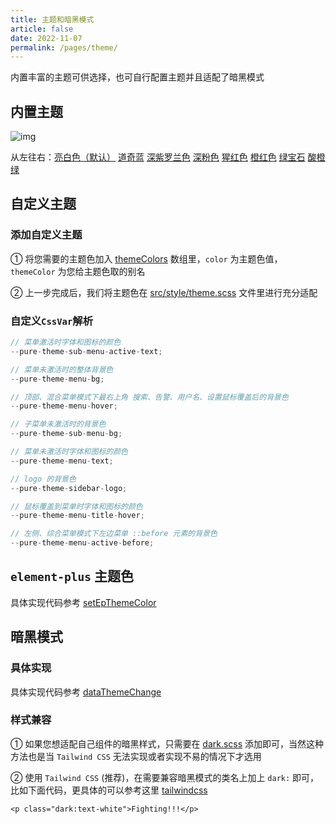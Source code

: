 ```yaml
---
title: 主题和暗黑模式
article: false
date: 2022-11-07
permalink: /pages/theme/
---
```


内置丰富的主题可供选择，也可自行配置主题并且适配了暗黑模式

## 内置主题

![img](~@alias/img/guide/theme.jpg)

从左往右：[亮白色（默认）](https://github.com/pure-admin/vue-pure-admin/blob/main/src/style/theme.scss#L2) [道奇蓝](https://github.com/pure-admin/vue-pure-admin/blob/main/src/style/theme.scss#L14) [深紫罗兰色](https://github.com/pure-admin/vue-pure-admin/blob/main/src/style/theme.scss#L26)
[深粉色](https://github.com/pure-admin/vue-pure-admin/blob/main/src/style/theme.scss#L38) [猩红色](https://github.com/pure-admin/vue-pure-admin/blob/main/src/style/theme.scss#L50) [橙红色](https://github.com/pure-admin/vue-pure-admin/blob/main/src/style/theme.scss#L62) [绿宝石](https://github.com/pure-admin/vue-pure-admin/blob/main/src/style/theme.scss#L74) [酸橙绿](https://github.com/pure-admin/vue-pure-admin/blob/main/src/style/theme.scss#L86)

## 自定义主题

### 添加自定义主题

① 将您需要的主题色加入 [themeColors](https://github.com/pure-admin/vue-pure-admin/blob/main/src/layout/hooks/useDataThemeChange.ts#L15) 数组里，`color` 为主题色值，`themeColor` 为您给主题色取的别名

② 上一步完成后，我们将主题色在 [src/style/theme.scss](https://github.com/pure-admin/vue-pure-admin/blob/main/src/style/theme.scss) 文件里进行充分适配

### 自定义`CssVar`解析

```ts
// 菜单激活时字体和图标的颜色
--pure-theme-sub-menu-active-text;

// 菜单未激活时的整体背景色
--pure-theme-menu-bg;

// 顶部、混合菜单模式下最右上角 搜索、告警、用户名、设置鼠标覆盖后的背景色
--pure-theme-menu-hover;

// 子菜单未激活时的背景色
--pure-theme-sub-menu-bg;

// 菜单未激活时字体和图标的颜色
--pure-theme-menu-text;

// logo 的背景色
--pure-theme-sidebar-logo;

// 鼠标覆盖到菜单时字体和图标的颜色
--pure-theme-menu-title-hover;

// 左侧、综合菜单模式下左边菜单 ::before 元素的背景色
--pure-theme-menu-active-before;
```

## `element-plus` 主题色

具体实现代码参考 [setEpThemeColor](https://github.com/pure-admin/vue-pure-admin/blob/main/src/layout/hooks/useDataThemeChange.ts#L81)

## 暗黑模式

<!-- ### 页面如何打开暗黑模式 -->

<!-- <video width="320" height="240" controls>
  <source :src="$withBase('/video/theme.mov')" type="video/mp4">
</video> -->

### 具体实现

具体实现代码参考 [dataThemeChange](https://github.com/pure-admin/vue-pure-admin/blob/main/src/layout/hooks/useDataThemeChange.ts#L93)

### 样式兼容

① 如果您想适配自己组件的暗黑样式，只需要在 [dark.scss](https://github.com/pure-admin/vue-pure-admin/blob/main/src/style/dark.scss) 添加即可，当然这种方法也是当 `Tailwind CSS` 无法实现或者实现不易的情况下才选用

② 使用 `Tailwind CSS` (推荐)，在需要兼容暗黑模式的类名上加上 `dark:` 即可，比如下面代码，更具体的可以参考这里 [tailwindcss](/pages/tailwindcss/#_5-暗黑模式)

```Vue
<p class="dark:text-white">Fighting!!!</p>
```
